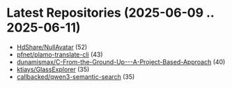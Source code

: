 # Latest Repositories (2025-06-09 .. 2025-06-11)

- [HdShare/NullAvatar](https://github.com/HdShare/NullAvatar) (52)
- [pfnet/plamo-translate-cli](https://github.com/pfnet/plamo-translate-cli) (43)
- [dunamismax/C-From-the-Ground-Up---A-Project-Based-Approach](https://github.com/dunamismax/C-From-the-Ground-Up---A-Project-Based-Approach) (40)
- [ktiays/GlassExplorer](https://github.com/ktiays/GlassExplorer) (35)
- [callbacked/qwen3-semantic-search](https://github.com/callbacked/qwen3-semantic-search) (35)
